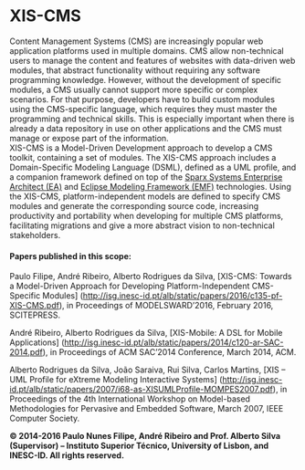 # XIS-CMS
Content Management Systems (CMS) are increasingly popular web application platforms used in multiple domains. CMS allow non-technical users to manage the content and features of websites with data-driven web modules, that abstract functionality without requiring any software programming knowledge. However, without the development of specific modules, a CMS usually cannot support more specific or complex scenarios. For that purpose, developers have to build custom modules using the CMS-specific language, which requires they must master the programming and technical skills. This is especially important when there is already a data repository in use on other applications and the CMS must manage or expose part of the information.  
    XIS-CMS is a Model-Driven Development approach to develop a CMS toolkit, containing a set of modules. The XIS-CMS approach includes a Domain-Specific Modeling Language (DSML), defined as a UML profile, and a companion framework defined on top of the [Sparx Systems Enterprise Architect (EA)](http://www.sparxsystems.com/products/ea/index.html) and [Eclipse Modeling Framework (EMF)](http://www.eclipse.org/modeling/emf) technologies. Using the XIS-CMS, platform-independent models are defined to specify CMS modules and generate the corresponding source code, increasing productivity and portability when developing for multiple CMS platforms, facilitating migrations and give a more abstract vision to non-technical stakeholders.


#### Papers published in this scope:

Paulo Filipe, André Ribeiro, Alberto Rodrigues da Silva, [XIS-CMS: Towards a Model-Driven Approach for Developing Platform-Independent CMS-Specific Modules] (http://isg.inesc-id.pt/alb/static/papers/2016/c135-pf-XIS-CMS.pdf), in Proceedings of MODELSWARD’2016, February 2016, SCITEPRESS.

André Ribeiro, Alberto Rodrigues da Silva, [XIS-Mobile: A DSL for Mobile Applications] (http://isg.inesc-id.pt/alb/static/papers/2014/c120-ar-SAC-2014.pdf), in Proceedings of ACM SAC’2014 Conference, March 2014, ACM.  

Alberto Rodrigues da Silva, João Saraiva, Rui Silva, Carlos Martins, [XIS – UML Profile for eXtreme Modeling Interactive Systems] (http://isg.inesc-id.pt/alb/static/papers/2007/i68-as-XISUMLProfile-MOMPES2007.pdf), in Proceedings of the 4th International Workshop on Model-based Methodologies for Pervasive and Embedded Software, March 2007, IEEE Computer Society. 

**© 2014-2016 Paulo Nunes Filipe, André Ribeiro and Prof. Alberto Silva (Supervisor) – Instituto Superior Técnico, University of Lisbon, and INESC-ID. All rights reserved.**
